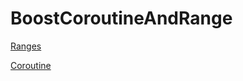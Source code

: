# BoostCoroutineAndRange

[Ranges](https://timsimpson.github.io/BoostCoroutineAndRange/ranges/)

[Coroutine](https://timsimpson.github.io/BoostCoroutineAndRange/ranges/coroutine.html)
